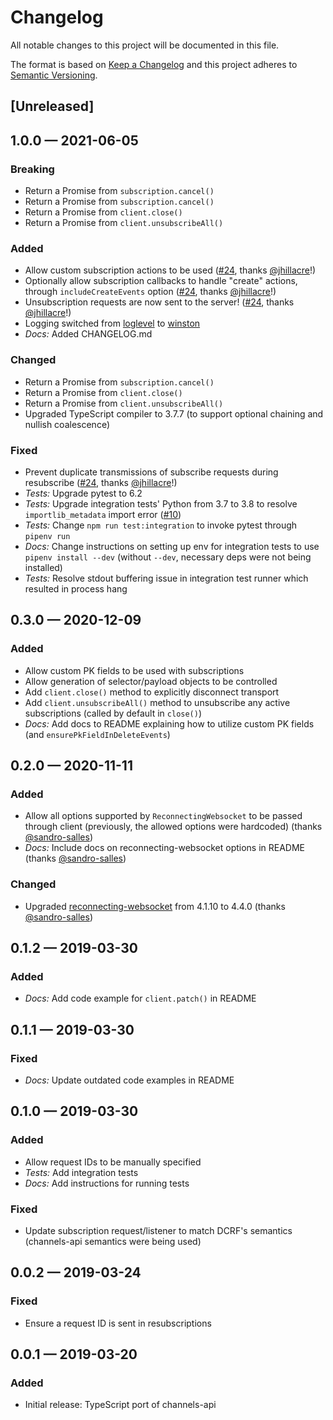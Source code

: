 # Changelog
All notable changes to this project will be documented in this file.

The format is based on [Keep a Changelog](http://keepachangelog.com/en/1.0.0/)
and this project adheres to [Semantic Versioning](http://semver.org/spec/v2.0.0.html).


## [Unreleased]


## 1.0.0 — 2021-06-05
### Breaking
 - Return a Promise from `subscription.cancel()`
 - Return a Promise from `subscription.cancel()`
 - Return a Promise from `client.close()`
 - Return a Promise from `client.unsubscribeAll()`

### Added
 - Allow custom subscription actions to be used ([#24](https://github.com/theY4Kman/dcrf-client/pull/24), thanks [@jhillacre](https://github.com/jhillacre)!)
 - Optionally allow subscription callbacks to handle "create" actions, through `includeCreateEvents` option ([#24](https://github.com/theY4Kman/dcrf-client/pull/24), thanks [@jhillacre](https://github.com/jhillacre)!)
 - Unsubscription requests are now sent to the server! ([#24](https://github.com/theY4Kman/dcrf-client/pull/24), thanks [@jhillacre](https://github.com/jhillacre)!)
 - Logging switched from [loglevel](https://github.com/pimterry/loglevel) to [winston](https://github.com/winstonjs/winston)
 - _Docs:_ Added CHANGELOG.md

### Changed
 - Return a Promise from `subscription.cancel()`
 - Return a Promise from `client.close()`
 - Return a Promise from `client.unsubscribeAll()`
 - Upgraded TypeScript compiler to 3.7.7 (to support optional chaining and nullish coalescence)

### Fixed
 - Prevent duplicate transmissions of subscribe requests during resubscribe ([#24](https://github.com/theY4Kman/dcrf-client/pull/24), thanks [@jhillacre](https://github.com/jhillacre)!)
 - _Tests:_ Upgrade pytest to 6.2
 - _Tests:_ Upgrade integration tests' Python from 3.7 to 3.8 to resolve `importlib_metadata` import error ([#10](https://github.com/theY4Kman/dcrf-client/issues/10))
 - _Tests:_ Change `npm run test:integration` to invoke pytest through `pipenv run`
 - _Docs:_ Change instructions on setting up env for integration tests to use `pipenv install --dev` (without `--dev`, necessary deps were not being installed)
 - _Tests:_ Resolve stdout buffering issue in integration test runner which resulted in process hang


## 0.3.0 — 2020-12-09
### Added
 - Allow custom PK fields to be used with subscriptions
 - Allow generation of selector/payload objects to be controlled
 - Add `client.close()` method to explicitly disconnect transport
 - Add `client.unsubscribeAll()` method to unsubscribe any active subscriptions (called by default in `close()`)
 - _Docs:_ Add docs to README explaining how to utilize custom PK fields (and `ensurePkFieldInDeleteEvents`)


## 0.2.0 — 2020-11-11
### Added
 - Allow all options supported by `ReconnectingWebsocket` to be passed through client (previously, the allowed options were hardcoded) (thanks [@sandro-salles](https://github.com/sandro-salles))
 - _Docs:_ Include docs on reconnecting-websocket options in README (thanks [@sandro-salles](https://github.com/sandro-salles))

### Changed
 - Upgraded [reconnecting-websocket](https://github.com/pladaria/reconnecting-websocket) from 4.1.10 to 4.4.0 (thanks [@sandro-salles](https://github.com/sandro-salles))


## 0.1.2 — 2019-03-30
### Added
 - _Docs:_ Add code example for `client.patch()` in README


## 0.1.1 — 2019-03-30
### Fixed
 - _Docs:_ Update outdated code examples in README


## 0.1.0 — 2019-03-30
### Added
 - Allow request IDs to be manually specified
 - _Tests:_ Add integration tests
 - _Docs:_ Add instructions for running tests

### Fixed
 - Update subscription request/listener to match DCRF's semantics (channels-api semantics were being used)


## 0.0.2 — 2019-03-24
### Fixed
 - Ensure a request ID is sent in resubscriptions


## 0.0.1 — 2019-03-20
### Added
 - Initial release: TypeScript port of channels-api
